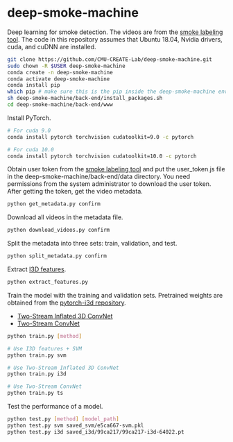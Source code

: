 # deep-smoke-machine
Deep learning for smoke detection. The videos are from the [smoke labeling tool](https://github.com/CMU-CREATE-Lab/video-labeling-tool). The code in this repository assumes that Ubuntu 18.04, Nvidia drivers, cuda, and cuDNN are installed.
```sh
git clone https://github.com/CMU-CREATE-Lab/deep-smoke-machine.git
sudo chown -R $USER deep-smoke-machine
conda create -n deep-smoke-machine
conda activate deep-smoke-machine
conda install pip
which pip # make sure this is the pip inside the deep-smoke-machine environment
sh deep-smoke-machine/back-end/install_packages.sh
cd deep-smoke-machine/back-end/www
```
Install PyTorch.
```sh
# For cuda 9.0
conda install pytorch torchvision cudatoolkit=9.0 -c pytorch

# For cuda 10.0
conda install pytorch torchvision cudatoolkit=10.0 -c pytorch
```
Obtain user token from the [smoke labeling tool](https://smoke.createlab.org/gallery.html) and put the user_token.js file in the deep-smoke-machine/back-end/data directory. You need permissions from the system administrator to download the user token. After getting the token, get the video metadata.
```sh
python get_metadata.py confirm
```
Download all videos in the metadata file.
```sh
python download_videos.py confirm
```
Split the metadata into three sets: train, validation, and test.
```sh
python split_metadata.py confirm
```
Extract [I3D features](https://github.com/piergiaj/pytorch-i3d).
```sh
python extract_features.py
```
Train the model with the training and validation sets. Pretrained weights are obtained from the [pytorch-i3d repository](https://github.com/piergiaj/pytorch-i3d).
- [Two-Stream Inflated 3D ConvNet](https://arxiv.org/abs/1705.07750)
- [Two-Stream ConvNet](http://papers.nips.cc/paper/5353-two-stream-convolutional)
```sh
python train.py [method]

# Use I3D features + SVM
python train.py svm

# Use Two-Stream Inflated 3D ConvNet
python train.py i3d

# Use Two-Stream ConvNet
python train.py ts
```
Test the performance of a model.
```sh
python test.py [method] [model_path]
python test.py svm saved_svm/e5ca667-svm.pkl
python test.py i3d saved_i3d/99ca217/99ca217-i3d-64022.pt
```
